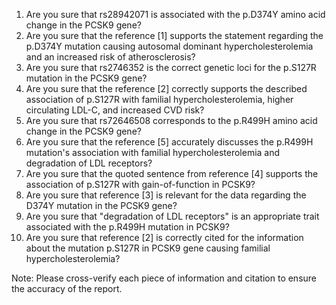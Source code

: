 1. Are you sure that rs28942071 is associated with the p.D374Y amino acid change in the PCSK9 gene?
2. Are you sure that the reference [1] supports the statement regarding the p.D374Y mutation causing autosomal dominant hypercholesterolemia and an increased risk of atherosclerosis?
3. Are you sure that rs2746352 is the correct genetic loci for the p.S127R mutation in the PCSK9 gene?
4. Are you sure that the reference [2] correctly supports the described association of p.S127R with familial hypercholesterolemia, higher circulating LDL-C, and increased CVD risk?
5. Are you sure that rs72646508 corresponds to the p.R499H amino acid change in the PCSK9 gene?
6. Are you sure that the reference [5] accurately discusses the p.R499H mutation's association with familial hypercholesterolemia and degradation of LDL receptors?
7. Are you sure that the quoted sentence from reference [4] supports the association of p.S127R with gain-of-function in PCSK9?
8. Are you sure that reference [3] is relevant for the data regarding the D374Y mutation in the PCSK9 gene?
9. Are you sure that "degradation of LDL receptors" is an appropriate trait associated with the p.R499H mutation in PCSK9?
10. Are you sure that reference [2] is correctly cited for the information about the mutation p.S127R in PCSK9 gene causing familial hypercholesterolemia?

Note: Please cross-verify each piece of information and citation to ensure the accuracy of the report.